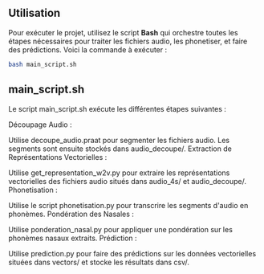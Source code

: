 ## Utilisation

Pour exécuter le projet, utilisez le script **Bash** qui orchestre toutes les étapes nécessaires pour traiter les fichiers audio, les phonetiser, et faire des prédictions. Voici la commande à exécuter :

```bash
bash main_script.sh
```

## main_script.sh
Le script main_script.sh exécute les différentes étapes suivantes :

Découpage Audio :

Utilise decoupe_audio.praat pour segmenter les fichiers audio. Les segments sont ensuite stockés dans audio_decoupe/.
Extraction de Représentations Vectorielles :

Utilise get_representation_w2v.py pour extraire les représentations vectorielles des fichiers audio situés dans audio_4s/ et audio_decoupe/.
Phonetisation :

Utilise le script phonetisation.py pour transcrire les segments d'audio en phonèmes.
Pondération des Nasales :

Utilise ponderation_nasal.py pour appliquer une pondération sur les phonèmes nasaux extraits.
Prédiction :

Utilise prediction.py pour faire des prédictions sur les données vectorielles situées dans vectors/ et stocke les résultats dans csv/.
